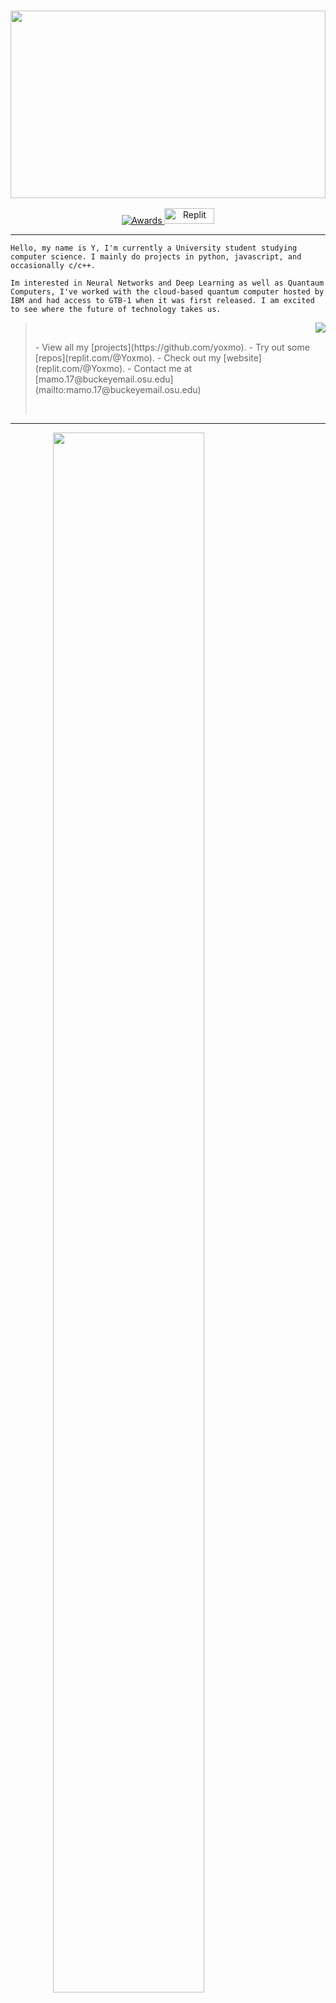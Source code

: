 <h3 align="center">
<img src="https://i.imgur.com/pqjMUHa.png" style='width:100%; height: 300px;'/>
</h3> 

<p align="center">
  <a href="https://github.com/Yoxmo"> <img src="https://gpvc.arturio.dev/yoxmo" alt="Awards"> </a>
  <a href="https://replit.com/@Yoxmo"><img style="width: 80px; height: 25px;" src="https://blog.replit.com/images/new_logo/logotype.png" alt="Replit"></a> 
</p>

--- 

```
Hello, my name is Y, I'm currently a University student studying computer science. I mainly do projects in python, javascript, and occasionally c/c++.

Im interested in Neural Networks and Deep Learning as well as Quantaum Computers, I've worked with the cloud-based quantum computer hosted by IBM and had access to GTB-1 when it was first released. I am excited to see where the future of technology takes us.
```
<a href="https://github.com/yoxmo">
  <img align="right" src="https://github-readme-streak-stats.herokuapp.com/?user=yoxmo&theme=dark" />
</a>

> <p> <br> <p>
> - View all my [projects](https://github.com/yoxmo).
> - Try out some [repos](replit.com/@Yoxmo).
> - Check out my [website](replit.com/@Yoxmo).
> - Contact me at [mamo.17@buckeyemail.osu.edu](mailto:mamo.17@buckeyemail.osu.edu)
> <p> <br> <p>

---

<div align="center" style="width:75%"> 

 <img src="https://quotes-github-readme.vercel.app/api?type=horizontal&theme=dark" style='width:80%;'/>

</div>


